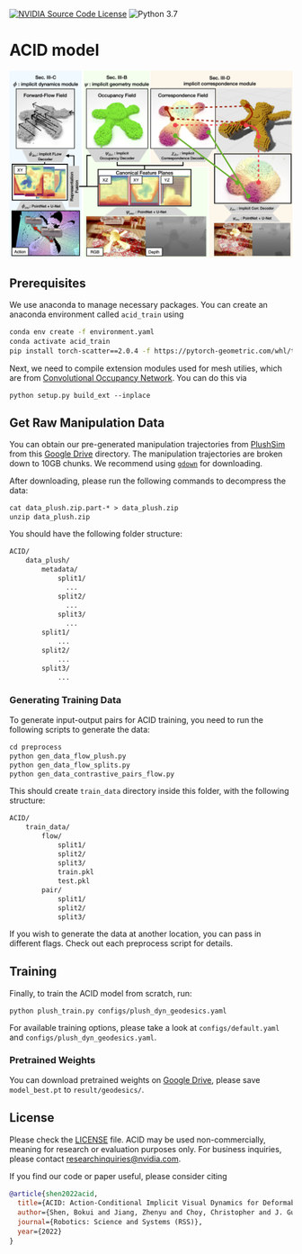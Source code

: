 [![NVIDIA Source Code License](https://img.shields.io/badge/license-NSCL-blue.svg)](https://github.com/NVlabs/ACID/blob/master/LICENSE)
![Python 3.7](https://img.shields.io/badge/python-3.7-green.svg)

# ACID model 

<div style="text-align: center">
<img src="../_media/model_figure.png" width="600"/>
</div>

## Prerequisites 
We use anaconda to manage necessary packages. You can create an anaconda environment called `acid_train` using
```bash
conda env create -f environment.yaml
conda activate acid_train 
pip install torch-scatter==2.0.4 -f https://pytorch-geometric.com/whl/torch-1.4.0+cu101.html
```

Next, we need to compile extension modules used for mesh utilies, which are from [Convolutional Occupancy Network](https://github.com/autonomousvision/convolutional_occupancy_networks).
You can do this via
```
python setup.py build_ext --inplace
```

## Get Raw Manipulation Data
You can obtain our pre-generated manipulation trajectories from [PlushSim](../PlushSim/) from this [Google Drive](https://drive.google.com/drive/folders/1wOIk58e3wCfgOeYFBC1caYP2KAoFijbW?usp=sharing) directory. The manipulation trajectories are broken down to 10GB chunks. We recommend using [`gdown`](https://github.com/wkentaro/gdown) for downloading.

After downloading, please run the following commands to decompress the data:
```
cat data_plush.zip.part-* > data_plush.zip
unzip data_plush.zip
```

You should have the following folder structure:
```
ACID/
    data_plush/
        metadata/
            split1/
              ...
            split2/
              ...
            split3/
              ...
        split1/
            ...
        split2/
            ...
        split3/
            ...
```

### Generating Training Data 
To generate input-output pairs for ACID training, you need to run the following scripts to generate the data:
```
cd preprocess
python gen_data_flow_plush.py
python gen_data_flow_splits.py
python gen_data_contrastive_pairs_flow.py
```

This should create `train_data` directory inside this folder, with the following structure:
```
ACID/
    train_data/
        flow/
            split1/
            split2/
            split3/
            train.pkl
            test.pkl
        pair/
            split1/
            split2/
            split3/
```

If you wish to generate the data at another location, you can pass in different flags. Check out each preprocess script for details.

## Training
Finally, to train the ACID model from scratch, run:
```
python plush_train.py configs/plush_dyn_geodesics.yaml
```
For available training options, please take a look at `configs/default.yaml` and `configs/plush_dyn_geodesics.yaml`.

### Pretrained Weights
You can download pretrained weights on [Google Drive](https://drive.google.com/file/d/15ClJpMx8LlgPHXp1EeCP3Z4kD5h5bDKl/view?usp=sharing), please save `model_best.pt` to `result/geodesics/`.

## License
Please check the [LICENSE](../LICENSE) file. ACID may be used non-commercially, meaning for research or evaluation purposes only. For business inquiries, please contact researchinquiries@nvidia.com.

If you find our code or paper useful, please consider citing
```bibtex
@article{shen2022acid,
  title={ACID: Action-Conditional Implicit Visual Dynamics for Deformable Object Manipulation},
  author={Shen, Bokui and Jiang, Zhenyu and Choy, Christopher and J. Guibas, Leonidas and Savarese, Silvio and Anandkumar, Anima and Zhu, Yuke},
  journal={Robotics: Science and Systems (RSS)},
  year={2022}
}
```